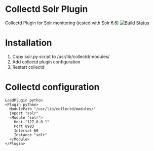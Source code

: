 # Collectd Solr Plugin
Collectd Plugin for Solr monitoring (tested with Solr 6.6)
[![Build Status](https://api.travis-ci.org/skarj/collectd-plugin-solr.svg?branch=master)](https://travis-ci.org/skarj/collectd-plugin-solr)

# Installation
1. Copy solr.py script to /usr/lib/collectd/modules/
2. Add collectd plugin configuration
3. Restart collectd

# Collectd configuration
```
LoadPlugin python
<Plugin python>
  ModulePath "/usr/lib/collectd/modules/"
  Import "solr"
  <Module "solr">
    Host "127.0.0.1"
    Port 8983
    Interval 60
    Instance "solr"
  </Module>
</Plugin>
```
